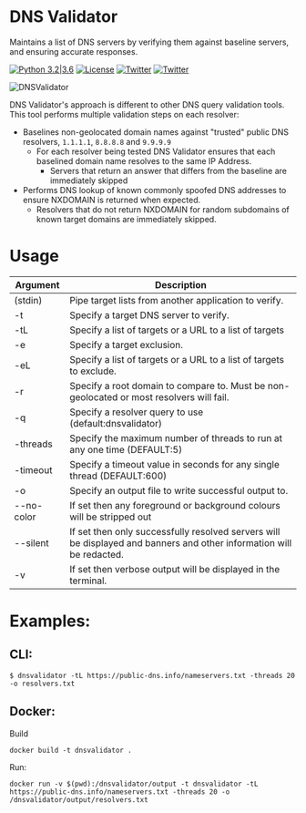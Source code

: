 # DNS Validator
Maintains a list of DNS servers by verifying them against baseline servers, and ensuring accurate responses.

[![Python 3.2|3.6](https://img.shields.io/badge/python-3.2|3.6-green.svg)](https://www.python.org/) [![License](https://img.shields.io/badge/license-GPL3-_red.svg)](https://www.gnu.org/licenses/gpl-3.0.en.html) 
[![Twitter](https://img.shields.io/badge/twitter-@vortexau-blue.svg)](https://twitter.com/vortexau)
[![Twitter](https://img.shields.io/badge/twitter-@codingo__-blue.svg)](https://twitter.com/codingo_) 

![DNSValidator](https://github.com/vortexau/dnsvalidator/blob/master/.github/dnsvalidator.png)

DNS Validator's approach is different to other DNS query validation tools. This tool performs multiple validation steps on each resolver:

* Baselines non-geolocated domain names against "trusted" public DNS resolvers, `1.1.1.1`, `8.8.8.8` and `9.9.9.9` 
  * For each resolver being tested DNS Validator ensures that each baselined domain name resolves to the same IP Address.
    * Servers that return an answer that differs from the baseline are immediately skipped
* Performs DNS lookup of known commonly spoofed DNS addresses to ensure NXDOMAIN is returned when expected.
  * Resolvers that do not return NXDOMAIN for random subdomains of known target domains are immediately skipped.

# Usage

| Argument   | Description                                                                                                  |
|------------|--------------------------------------------------------------------------------------------------------------|
| (stdin)    | Pipe target lists from another application to verify. |
| -t         | Specify a target DNS server to verify. |
| -tL        | Specify a list of targets or a URL to a list of targets |
| -e         | Specify a target exclusion. |
| -eL        | Specify a list of targets or a URL to a list of targets to exclude. |
| -r         | Specify a root domain to compare to. Must be non-geolocated or most resolvers will fail. |
| -q         | Specify a resolver query to use (default:dnsvalidator) |
| -threads   | Specify the maximum number of threads to run at any one time (DEFAULT:5)                                     |
| -timeout   | Specify a timeout value in seconds for any single thread (DEFAULT:600)                                       |
| -o         | Specify an output file to write successful output to. |
| --no-color | If set then any foreground or background colours will be stripped out                                        |
| --silent   | If set then only successfully resolved servers will be displayed and banners and other information will be redacted. |
| -v         | If set then verbose output will be displayed in the terminal.                                                 |

# Examples:

## CLI:

```
$ dnsvalidator -tL https://public-dns.info/nameservers.txt -threads 20 -o resolvers.txt
```

## Docker:

Build 

```
docker build -t dnsvalidator .
```

Run:

```
docker run -v $(pwd):/dnsvalidator/output -t dnsvalidator -tL https://public-dns.info/nameservers.txt -threads 20 -o /dnsvalidator/output/resolvers.txt
```
